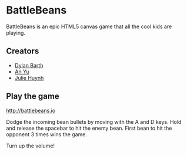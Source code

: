 # BattleBeans
BattleBeans is an epic HTML5 canvas game that all the cool kids are playing. 

## Creators
* [Dylan Barth](https://github.com/dylanjbarth)
* [An Yu](https://github.com/anyu)
* [Julie Huynh](https://www.linkedin.com/in/juliehuynh)

## Play the game
http://battlebeans.io

Dodge the incoming bean bullets by moving with the A and D keys. Hold and release the spacebar to hit the enemy bean. First bean to hit the opponent 3 times wins the game. 

Turn up the volume!





